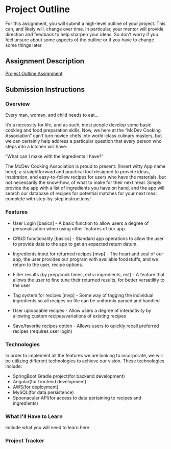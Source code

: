 # Project Outline
For this assignment, you will submit a high-level outline of your project. This can, and likely will, change over time. In particular, your mentor will provide direction and feedback to help sharpen your ideas. So don't worry if you feel unsure about some aspects of the outline or if you have to change some things later.

## Assignment Description
[Project Outline Assignment](https://education.launchcode.org/liftoff/modules/assignments/project-outline)

## Submission Instructions

### Overview
Every man, woman, and child needs to eat...

It’s a necessity for life, and as such, most people develop some basic cooking and food preparation skills. Now, we here at the “McDev Cooking Association” can’t turn novice chefs into world-class culinary masters, but we can certainly help address a particular question that every person who steps into a kitchen will have:

“What can I make with the ingredients I have?”

The McDev Cooking Association is proud to present: [Insert witty App name here]; a straightforward and practical tool designed to provide ideas, inspiration, and easy-to-follow recipes for users who have the materials, but not necessarily the know-how, of what to make for their next meal. Simply provide the app with a list of ingredients you have on hand, and the app will search our database of recipes for potential matches for your next meal, complete with step-by-step instructions!
### Features
- User Login [basics] - A basic function to allow users a degree of personalization when using other features of our app.

- CRUD functionality [basics] - Standard app operations to allow the user to provide data to the app to get an expected return datum.

- Ingredients input for returned recipes [mvp] - The heart and soul of our app, the user provides our program with available foodstuffs, and we return to the user, recipe options.

- Filter results (by prep/cook times, extra ingredients, ect) - A feature that allows the user to fine tune their returned results, for better versatility to the user

- Tag system for recipes [mvp] - Some way of tagging the individual ingredients so all recipes on file can be uniformly parsed and handled

- User uploadable recipes - Allow users a degree of interactivity by allowing custom recipes/variations of existing recipes

- Save/favorite recipes option - Allows users to quickly recall preferred recipes (requires user login)
### Technologies
In order to implement all the features we are looking to incorporate, we will be utilizing different technologies to achieve our vision. These technologies include:
- SpringBoot Gradle project(for backend development)
- Angular(for frontend development)
- AWS(for deployment)
- MySQL(for data persistence)
- Spoonacular API(for access to data pertaining to recipes and ingredients)
### What I'll Have to Learn
Include what you will need to learn here
### Project Tracker
